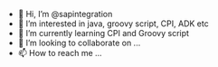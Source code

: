 - 👋 Hi, I’m @sapintegration
- 👀 I’m interested in java, groovy script, CPI, ADK etc
- 🌱 I’m currently learning CPI and Groovy script
- 💞️ I’m looking to collaborate on ...
- 📫 How to reach me ...

<!---
sapintegration/sapintegration is a ✨ special ✨ repository because its `README.md` (this file) appears on your GitHub profile.
You can click the Preview link to take a look at your changes.
--->
